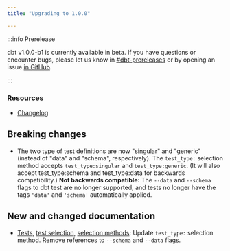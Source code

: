```yaml
---
title: "Upgrading to 1.0.0"

---
```


:::info Prerelease

dbt v1.0.0-b1 is currently available in beta. If you have questions or encounter bugs, please let us know in [#dbt-prereleases](https://community.getdbt.com/) or by opening an issue [in GitHub](https://github.com/dbt-labs/dbt).

:::

### Resources

- [Changelog](https://github.com/dbt-labs/dbt/blob/develop/CHANGELOG.md)

## Breaking changes

- The two type of test definitions are now "singular" and "generic" (instead of "data" and "schema", respectively). The `test_type:` selection method accepts `test_type:singular` and `test_type:generic`. (It will also accept test_type:schema and test_type:data for backwards compatibility.) **Not backwards compatible:** The `--data` and `--schema` flags to dbt test are no longer supported, and tests no longer have the tags `'data'` and `'schema'` automatically applied.

## New and changed documentation

- [Tests](building-a-dbt-project/tests), [test selection](test-selection-examples), [selection methods](node-selection/methods): Update `test_type:` selection method. Remove references to `--schema` and `--data` flags.
